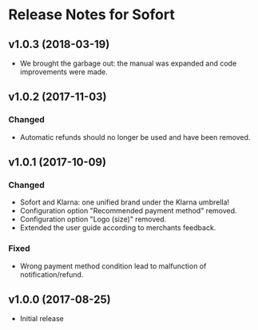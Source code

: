 # Release Notes for Sofort

## v1.0.3 (2018-03-19)

- We brought the garbage out: the manual was expanded and code improvements were made.

## v1.0.2 (2017-11-03)

### Changed

- Automatic refunds should no longer be used and have been removed.

## v1.0.1 (2017-10-09)

### Changed

- Sofort and Klarna: one unified brand under the Klarna umbrella!
- Configuration option "Recommended payment method" removed.
- Configuration option "Logo (size)" removed.
- Extended the user guide according to merchants feedback.

### Fixed

- Wrong payment method condition lead to malfunction of notification/refund.

## v1.0.0 (2017-08-25)

- Initial release